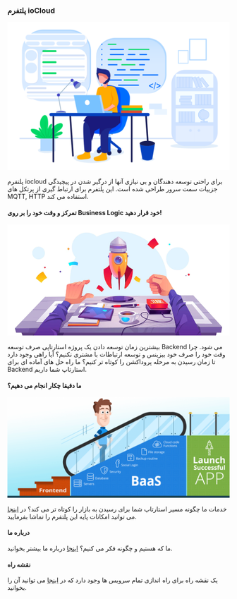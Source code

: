 ### پلتفرم ioCloud

![](asset/backend.svg)

پلتفرم iocloud برای راحتی توسعه دهندگان و بی نیازی آنها از درگیر شدن در پیچیدگی جزییات سمت سرور طراحی شده است.
این پلتفرم برای ارتباط گیری از پرتکل های MQTT, HTTP استفاده می کند.


#### تمرکز و وقت خود را بر روی Business Logic خود قرار دهید!
![](asset/startup-launch.webp)

بیشترین زمان توسعه دادن یک پروژه استارتاپی صرف توسعه Backend می شود. چرا وقت خود را صرف خود بیزینس و توسعه ارتباطات با مشتری نکنیم؟
آیا راهی وجود دارد تا زمان رسیدن به مرحله پروداکشن را کوتاه تر کنیم؟
ما راه حل های آماده ای برای Backend استارتاپ شما داریم.


#### ما دقیقا چکار انجام می دهیم؟
![](asset/self-hosted-baas.png)

خدمات ما چگونه مسیر استارتاپ شما برای رسیدن به بازار را کوتاه تر می کند؟
در [اینجا](/quickstart.md) می توانید امکانات پایه این پلتفرم را تماشا بفرمایید.

#### درباره ما
ما که هستیم و چگونه فکر می کنیم؟ [اینجا](/about.md) درباره ما بیشتر بخوانید.


#### نقشه راه
یک نقشه راه برای راه اندازی تمام سرویس ها وجود دارد که در [اینجا](/roadmap.md) می توانید آن را بخوانید.
